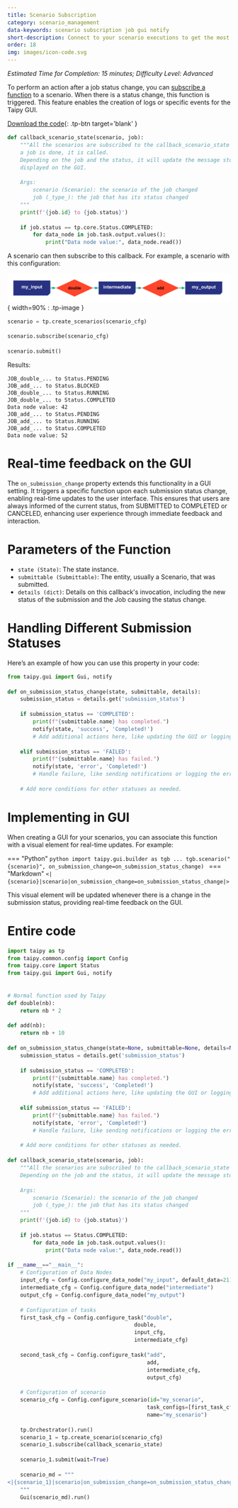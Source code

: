 ```yaml
---
title: Scenario Subscription
category: scenario_management
data-keywords: scenario subscription job gui notify
short-description: Connect to your scenario executions to get the most recent updates.
order: 18
img: images/icon-code.svg
---
```


*Estimated Time for Completion: 15 minutes; Difficulty Level: Advanced*

To perform an action after a job status change, you can
[subscribe a function](../../../userman/scenario_features/task-orchestration/scenario-submission.md#subscribe-to-job-execution)
to a scenario. When there is a status change, this function is triggered. This feature enables the
creation of logs or specific events for the Taipy GUI.

[Download the code](./src/scenario_subscription.py){: .tp-btn target='blank' }

```python
def callback_scenario_state(scenario, job):
    """All the scenarios are subscribed to the callback_scenario_state function. It means whenever
    a job is done, it is called.
    Depending on the job and the status, it will update the message stored in a json that is then
    displayed on the GUI.

    Args:
        scenario (Scenario): the scenario of the job changed
        job (_type_): the job that has its status changed
    """
    print(f'{job.id} to {job.status}')

    if job.status == tp.core.Status.COMPLETED:
        for data_node in job.task.output.values():
            print("Data node value:", data_node.read())

```

A scenario can then subscribe to this callback. For example, a scenario with this configuration:

![Configuration](images/config.svg){ width=90% : .tp-image }

```python
scenario = tp.create_scenarios(scenario_cfg)

scenario.subscribe(scenario_cfg)

scenario.submit()
```

Results:

```console
JOB_double_... to Status.PENDING
JOB_add_... to Status.BLOCKED
JOB_double_... to Status.RUNNING
JOB_double_... to Status.COMPLETED
Data node value: 42
JOB_add_... to Status.PENDING
JOB_add_... to Status.RUNNING
JOB_add_... to Status.COMPLETED
Data node value: 52
```

# Real-time feedback on the GUI

The `on_submission_change` property extends this functionality in a
GUI setting. It triggers a specific function upon each
submission status change, enabling real-time updates to the user interface. This
ensures that users are always informed of the current status, from SUBMITTED to
COMPLETED or CANCELED, enhancing user experience through immediate feedback and
interaction.

# Parameters of the Function

- `state (State)`: The state instance.
- `submittable (Submittable)`: The entity, usually a Scenario, that was submitted.
- `details (dict)`: Details on this callback's invocation, including the new status of the submission and the Job causing the status change.

# Handling Different Submission Statuses

Here’s an example of how you can use this property in your code:

```python
from taipy.gui import Gui, notify

def on_submission_status_change(state, submittable, details):
    submission_status = details.get('submission_status')

    if submission_status == 'COMPLETED':
        print(f"{submittable.name} has completed.")
        notify(state, 'success', 'Completed!')
        # Add additional actions here, like updating the GUI or logging the completion.

    elif submission_status == 'FAILED':
        print(f"{submittable.name} has failed.")
        notify(state, 'error', 'Completed!')
        # Handle failure, like sending notifications or logging the error.

    # Add more conditions for other statuses as needed.
```

# Implementing in GUI

When creating a GUI for your scenarios, you can associate this function with a visual element for real-time updates. For example:

=== "Python"
    ```python
    import taipy.gui.builder as tgb
    ...
    tgb.scenario("{scenario}", on_submission_change=on_submission_status_change)
    ```
=== "Markdown"
    ```
    <|{scenario}|scenario|on_submission_change=on_submission_status_change|>
    ```

This visual element will be updated whenever there is a change in the submission status, providing real-time feedback on the GUI.

# Entire code

```python
import taipy as tp
from taipy.common.config import Config
from taipy.core import Status
from taipy.gui import Gui, notify


# Normal function used by Taipy
def double(nb):
    return nb * 2

def add(nb):
    return nb + 10

def on_submission_status_change(state=None, submittable=None, details=None):
    submission_status = details.get('submission_status')

    if submission_status == 'COMPLETED':
        print(f"{submittable.name} has completed.")
        notify(state, 'success', 'Completed!')
        # Add additional actions here, like updating the GUI or logging the completion.

    elif submission_status == 'FAILED':
        print(f"{submittable.name} has failed.")
        notify(state, 'error', 'Completed!')
        # Handle failure, like sending notifications or logging the error.

    # Add more conditions for other statuses as needed.

def callback_scenario_state(scenario, job):
    """All the scenarios are subscribed to the callback_scenario_state function. It means whenever a job is done, it is called.
    Depending on the job and the status, it will update the message stored in a json that is then displayed on the GUI.

    Args:
        scenario (Scenario): the scenario of the job changed
        job (_type_): the job that has its status changed
    """
    print(f'{job.id} to {job.status}')

    if job.status == Status.COMPLETED:
        for data_node in job.task.output.values():
            print("Data node value:", data_node.read())

if __name__=="__main__":
    # Configuration of Data Nodes
    input_cfg = Config.configure_data_node("my_input", default_data=21)
    intermediate_cfg = Config.configure_data_node("intermediate")
    output_cfg = Config.configure_data_node("my_output")

    # Configuration of tasks
    first_task_cfg = Config.configure_task("double",
                                        double,
                                        input_cfg,
                                        intermediate_cfg)

    second_task_cfg = Config.configure_task("add",
                                            add,
                                            intermediate_cfg,
                                            output_cfg)

    # Configuration of scenario
    scenario_cfg = Config.configure_scenario(id="my_scenario",
                                            task_configs=[first_task_cfg, second_task_cfg],
                                            name="my_scenario")

    tp.Orchestrator().run()
    scenario_1 = tp.create_scenario(scenario_cfg)
    scenario_1.subscribe(callback_scenario_state)

    scenario_1.submit(wait=True)

    scenario_md = """
<|{scenario_1}|scenario|on_submission_change=on_submission_status_change|>
    """
    Gui(scenario_md).run()
```
